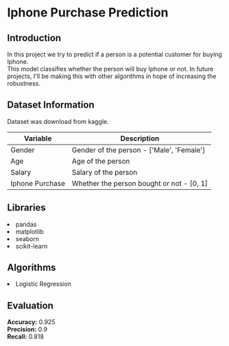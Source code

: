 # Iphone Purchase Prediction


## Introduction

In this project we try to predict if a person is a potential customer for buying Iphone.  
This model classifies whether the person will buy Iphone or not.
In future projects, I'll be making this with other algorithms in hope of increasing the robustness.  

## Dataset Information

Dataset was download from kaggle.  

Variable | Description
----------|--------------
Gender | Gender of the person - ['Male', 'Female']
Age | Age of the person
Salary | Salary of the person
Iphone Purchase | Whether the person bought or not - [0, 1]

## Libraries

<li>pandas</li>
<li>matplotlib</li>
<li>seaborn</li>
<li>scikit-learn</li>

## Algorithms

<li>Logistic Regression</li>

## Evaluation
 
**Accuracy:** 0.925  
**Precision:** 0.9  
**Recall:** 0.818  
